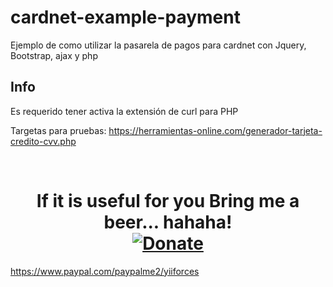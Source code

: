 cardnet-example-payment
======================
Ejemplo de como utilizar la pasarela de pagos para cardnet con Jquery, Bootstrap, ajax y php

Info
-----
Es requerido tener activa la extensión de curl para PHP

Targetas para pruebas:
https://herramientas-online.com/generador-tarjeta-credito-cvv.php

<br>
<h1 align="center">
    If it is useful for you Bring me a beer... hahaha! <br>
    <a href="https://www.paypal.com/paypalme2/yiiforces" title="Donate via Paypal" target="_blank">
        <img src="https://www.paypalobjects.com/images/shared/paypal-logo-129x32.svg" alt="Donate">
    </a>
    <br>
</h1>
<a href="https://www.paypal.com/paypalme2/yiiforces/5" style="font-size: 14px;display: block;margin-top: 15px;margin-bottom: 15px;">https://www.paypal.com/paypalme2/yiiforces</a>
<br>
